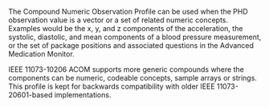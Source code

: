 The Compound Numeric Observation Profile can be used when the PHD observation value is a vector or a set of related numeric concepts. Examples would be the x, y, and z components of the acceleration, the systolic, diastolic, and mean components of a blood pressure measurement, or the set of package positions and associated questions in the Advanced Medication Monitor. 

IEEE 11073-10206 ACOM supports more generic compounds where the components can be numeric, codeable concepts, sample arrays or strings. This profile is kept for backwards compatibility with older IEEE 11073-20601-based implementations.